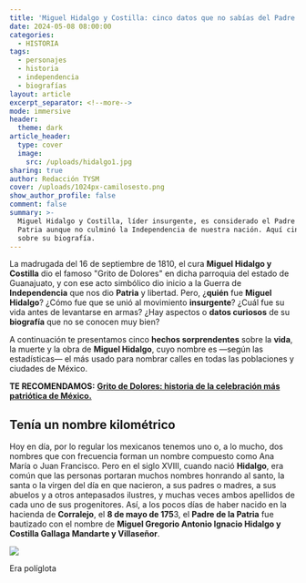 ```yaml
---
title: 'Miguel Hidalgo y Costilla: cinco datos que no sabías del Padre de la Patria'
date: 2024-05-08 08:00:00
categories:
  - HISTORIA
tags:
  - personajes
  - historia
  - independencia
  - biografías
layout: article
excerpt_separator: <!--more-->
mode: immersive
header:
  theme: dark
article_header:
  type: cover
  image:
    src: /uploads/hidalgo1.jpg
sharing: true
author: Redacción TYSM
cover: /uploads/1024px-camilosesto.png
show_author_profile: false
comment: false
summary: >-
  Miguel Hidalgo y Costilla, líder insurgente, es considerado el Padre de la
  Patria aunque no culminó la Independencia de nuestra nación. Aquí cinco datos
  sobre su biografía.
---
```

La madrugada del 16 de septiembre de 1810, el cura **Miguel Hidalgo y Costilla** dio el famoso "Grito de Dolores" en dicha parroquia del estado de Guanajuato, y con ese acto simbólico dio inicio a la Guerra de **Independencia** que nos dio **Patria** y libertad. Pero, ¿**quién** fue **Miguel Hidalgo**? ¿Cómo fue que se unió al movimiento **insurgente**? ¿Cuál fue su vida antes de levantarse en armas? ¿Hay aspectos o **datos curiosos** de su **biografía** que no se conocen muy bien?

A continuación te presentamos cinco **hechos sorprendentes** sobre la **vida**, la muerte y la obra de **Miguel Hidalgo**, cuyo nombre es —según las estadísticas— el más usado para nombrar calles en todas las poblaciones y ciudades de México.

**TE RECOMENDAMOS:** [**Grito de Dolores: historia de la celebración más patriótica de México.**](https://blog.tonoysumariachi.com/cultura/2022/07/21/grito-de-dolores-historia-de-la-celebracion-mas-patriotica-de-mexico.html)

## Tenía un nombre kilométrico

Hoy en día, por lo regular los mexicanos tenemos uno o, a lo mucho, dos nombres que con frecuencia forman un nombre compuesto como Ana María o Juan Francisco. Pero en el siglo XVIII, cuando nació **Hidalgo**, era común que las personas portaran muchos nombres honrando al santo, la santa o la virgen del día en que nacieron, a sus padres o madres, a sus abuelos y a otros antepasados ilustres, y muchas veces ambos apellidos de cada uno de sus progenitores. Así, a los pocos días de haber nacido en la hacienda de **Corralejo**, el **8 de mayo de 175**3, el **Padre de la Patria** fue bautizado con el nombre de **Miguel Gregorio Antonio Ignacio Hidalgo y Costilla Gallaga Mandarte y Villaseñor**.

![](https://upload.wikimedia.org/wikipedia/commons/7/7d/Miguel_Hidalgo_con_estandarte.jpg)

Era políglota

&nbsp;

&nbsp;